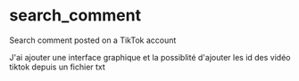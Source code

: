 # search_comment
Search comment posted on a TikTok account


J'ai ajouter une interface graphique 
et la possiblité d'ajouter les id des vidéo tiktok depuis un fichier txt
